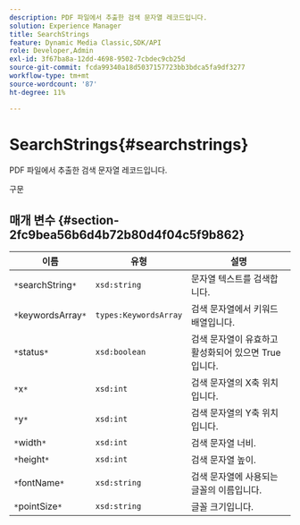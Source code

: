 ```yaml
---
description: PDF 파일에서 추출한 검색 문자열 레코드입니다.
solution: Experience Manager
title: SearchStrings
feature: Dynamic Media Classic,SDK/API
role: Developer,Admin
exl-id: 3f67ba8a-12dd-4698-9502-7cbdec9cb25d
source-git-commit: fcda99340a18d5037157723bb3bdca5fa9df3277
workflow-type: tm+mt
source-wordcount: '87'
ht-degree: 11%

---
```


# SearchStrings{#searchstrings}

PDF 파일에서 추출한 검색 문자열 레코드입니다.

구문

## 매개 변수 {#section-2fc9bea56b6d4b72b80d4f04c5f9b862}

| 이름 | 유형 | 설명 |
|---|---|---|
| `*`searchString`*` | `xsd:string` | 문자열 텍스트를 검색합니다. |
| `*`keywordsArray`*` | `types:KeywordsArray` | 검색 문자열에서 키워드 배열입니다. |
| `*`status`*` | `xsd:boolean` | 검색 문자열이 유효하고 활성화되어 있으면 True입니다. |
| `*`x`*` | `xsd:int` | 검색 문자열의 X축 위치입니다. |
| `*`y`*` | `xsd:int` | 검색 문자열의 Y축 위치입니다. |
| `*`width`*` | `xsd:int` | 검색 문자열 너비. |
| `*`height`*` | `xsd:int` | 검색 문자열 높이. |
| `*`fontName`*` | `xsd:string` | 검색 문자열에 사용되는 글꼴의 이름입니다. |
| `*`pointSize`*` | `xsd:string` | 글꼴 크기입니다. |

